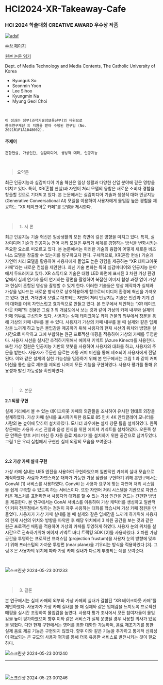 # HCI2024-XR-Takeaway-Cafe

### HCI 2024 학술대회 CREATIVE AWARD 우수상 작품

[![adsf](https://github.com/Cybecho/KCGS2023-Establishing-an-XR-Studio-with-Anti-Glare-Monitors-Case-Studie/assets/42949995/fb6877dd-3afe-4446-92f2-4c860a58220c)](https://youtu.be/6iUguU-ZDzA?si=pq0x3g5wPK6ZOemR) 


[수상 페이지](https://conference.hcikorea.org/hcik2024/creative/awarded_CA.asp)

[원본 논문 읽기](https://github.com/Cybecho/HCI2024-XR-Takeaway-Cafe/blob/main/HCI2024_XR%ED%85%8C%EC%9D%B4%ED%81%AC%EC%95%84%EC%9B%83%EC%B9%B4%ED%8E%98.pdf)

Dept. of Media Technology and Media Contents, The Catholic University of Korea
- Byunguk So
- Seonmin Yoon
- Lee Sihoo
- Kyungmin Na
- Myung Geol Choi

<br/>

```
이 성과는 정부(과학기술정보통신부)의 재원으로
한국연구재단 의 지원을 받아 수행된 연구임 (No.
2021R1F1A1048002).
```

#### 주제어
```
혼합현실, 가상인간, 실감미디어, 생성적 대화, 인공지능
```

<br/>

> 요약문

최근 인공지능과 실감미디어 기술 혁신은 일상
생활과 다양한 산업 분야에 깊은 영향을 미치고
있다. 특히, XR(혼합 현실)과 자연어 처리 모델의
융합은 새로운 소비자 경험을 창출할 것으로
기대되고 있다. 본 논문에서는 실감미디어 기술과
생성적 대화 인공지능 (Generative Conversational
AI) 모델을 이용하여 사용자에게 몰입감 높은
경험을 제공하는 “XR 테이크아웃 카페”를 모델을
제시한다.

<br/>

> 1. 서 론

최근 인공지능 기술 혁신은 일상생활의 모든 측면에
깊은 영향을 미치고 있다. 특히, 실감미디어 기술과
인공지능 언어 처리 모델은 우리가 세계를 경험하는
방식을 변화시키는 주요한 요소로 떠오르고 있다.
본 논문에서는 이러한 기술의 융합이 어떻게 새로운
비즈니스 모델을 창출할 수 있는지를 탐구하고자
한다. 구체적으로, XR(혼합 현실) 기술과 자연어
처리 모델을 활용하여 사용자에게 몰입도 높은
경험을 제공하는 “XR 테이크아웃 카페”라는 새로운
컨셉을 제안한다.
최신 기술 변화는 특히 실감미디어와 인공지능
분야에서 두드러지고 있다. XR 스튜디오 기술은
대형 LED 화면에 표시된 3 차원 가상 환경 앞에서
실제 연기자 들이 연기하는 장면을 촬영하여 복잡한
이미지 합성 과정 없이 가상과 현실이 혼합된
영상을 촬영할 수 있게 한다. 이러한 기술들은 영상
제작자가 실제와 가상을 넘나드는 새로운 방식으로
상호작용하게 함으로써 미디어 환경에 혁신을
가져오고 있다. 한편, 거대언어 모델로 대표되는
자연어 처리 인공지능 기술은 인간과 기계 간의
대화를 더욱 자연스럽고 효과적으로 만들고 있다.
본 연구에서 제안하는 “XR 테이크아웃 카페”의
건물은 그림 3 의 개념도에서 보는 것과 같이 가상의
카페 내부와 실제의 카페 외부로 구성되어 있다.
사용자는 실제 테이크아웃 카페 건물의 외부에서
창문을 통해 가상의 카페 내부를 볼 수 있다.
사용자가 가상의 카페 내부를 볼 때 실제와 같은
입체감을 느끼게 하고 높은 몰입감을 제공하기 위해
사용자의 현재 시선의 위치와 방향을 실시간으로
파악하고 그에 부합하는 원근 프로젝션 매핑을
적용하여 가상의 카페를 투영한다. 사용자 시선을
실시간 추적하기위해서 에이져 키넥트 (Azure
Kinect)를 사용한다. 또한 가상 점원은 인공지능
기반의 챗봇을 사용하여 사용자와 대화를 하고,
사용자의 주문을 받는다. 사용자가 주문한 음료는
자동 커피 머신을 통해 제조되어 사용자에게
전달된다.
이와 같은 설계의 실현 가능성을 입증하기 위해 본
연구에서는 그림 1 과 같이 커피 머신을 통한 음료
제조를 제외한 나머지 모든 기능을 구현하였다.
사용자 평가를 통해 유용성과 발전 가능성을
확인하였다.

<br/>

> 2. 본문

**2.1 외장 구현**

실제 거리에서 볼 수 있는 테이크아웃 카페의
외관들을 조사하여 유사한 형태로 외장을
설계하였다. 가상 카페 실내를 표시하기위한 용도로
85 인치 4K 안티글레어 모니터를 사람의 눈 높이에
맞추어 설치하였다. 모니터 좌우에는 실제 창문
틀을 설치하였다. 왼쪽 창문에는 사용자 시선
관찰과 음성 인식을 위한 에이져 키넥트를
설치하였다. 오른쪽 창문 안쪽은 향후 커피 머신 등
자동 음료 제조기기를 설치하기 위한 공간으로
남겨두었다. 그림 1 은 우리 실험에서 구현한 실제
외장의 모습을 보여준다.

<br/>

**2.2 가상 카페 실내 구현**

가상 카페 실내는 UE5 엔진을 사용하여
구현하였으며 일반적인 카페의 실내 모습으로
제작하였다. 사람과 자연스러운 대화가 가능한 가상
점원을 구현하기 위해 본연구에서는 ConvAI [1]
서비스를 사용하였다. ConvAI 는 사용자 요구에
맞는 자연어 처리 시스템을 쉽게 구축할 수 있도록
하는 서비스이다. 또한 자연어 처리 시스템을
기반으로 자연스러운 제스처를 표현하면서
사용자와 대화를 할 수 있는 가상 인간을 만드는
간편한 방법을 제공한다. 본 연구에서는 ConAI
서비스를 이용하여 가상 캐릭터를 생성하고
일반적인 커피 전문점에서 일하는 점원이 자주
사용하는 대화를 학습시켜 가상 카페 점원을
만들었다.
사용자가 가상 카페 실내를 볼 때 실제와 같은
입체감을 느끼게 하기위해 사용자의 현재 시선의
위치와 방향을 파악한 후 해당 위치에서 3 차원
공간을 보는 것과 같은 원근 프로젝션 매핑을
적용하여 가상의 카페를 투영하게 하였다. 사용자
눈의 위치를 실시간으로 관측하기위해 에이져
키넥트 바디 트랙킹 SDK [2]를 사용하였다. 3 차원
가상 공간을 투영하는 프로젝션 프러스텀
(projection frustum)을 사용자 눈의 방향에 맞추기
위해 프러스텀의 가까운 투영면 (near plane)을
기우리는 방식을 적용하였다 [3]. 그림 3 은
사용자의 위치에 따라 가상 카페 실내가 다르게
투영되는 예를 보여준다.

<br/>

![스크린샷 2024-05-23 001233](https://github.com/Cybecho/KCGS2023-Establishing-an-XR-Studio-with-Anti-Glare-Monitors-Case-Studie/assets/42949995/1abeaa7f-91db-4b2d-aff3-a7f536258dbc)

<br/>

> 3. 결론

본 연구에서는 실제 카페의 외부와 가상 카페의
실내가 결합된 “XR 테이크아웃 카페”를 제안하였다.
사용자가 가상 카페 실내를 볼 때 실제와 같은
입체감을 느끼도록 프로젝션 매핑을 실시간
조정하여 몰입감을 높였다. 사용자 평가 조사에서
모든 참여자들이 몰임감을 높이 평가하였으며 향후
이와 같은 서비스가 실제 운영될 경우 사용할
의사가 있음을 밝혔다. 다만 현재 구현에서는
영어를 통한 대화만 가능하며, 음료 제조기기를
통한 실제 음료 제공 기능은 구현되지 않았다. 향후
이와 같은 기능을 추가하고 통계적 신뢰성이
확보되는 큰 규모의 사용자 평가를 통해 더욱
유용한 서비스로 발전시키는 것이 필요하다.

![스크린샷 2024-05-23 001240](https://github.com/Cybecho/KCGS2023-Establishing-an-XR-Studio-with-Anti-Glare-Monitors-Case-Studie/assets/42949995/6fdf4824-b072-4cc2-9c21-4cd5bd0432bd)

---

<br/>

![스크린샷 2024-05-23 001246](https://github.com/Cybecho/KCGS2023-Establishing-an-XR-Studio-with-Anti-Glare-Monitors-Case-Studie/assets/42949995/821b02d6-0f0a-4728-b8e8-19ae5f45ec53)